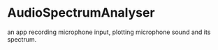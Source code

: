 # AudioSpectrumAnalyser
an app recording microphone input, plotting microphone sound and its spectrum. 
